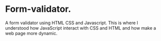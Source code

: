 # Form-validator.
A form validator using HTML CSS and Javascript. 
This is where I understood how JavaScript interact with CSS and HTML and how make a web page more dynamic.
